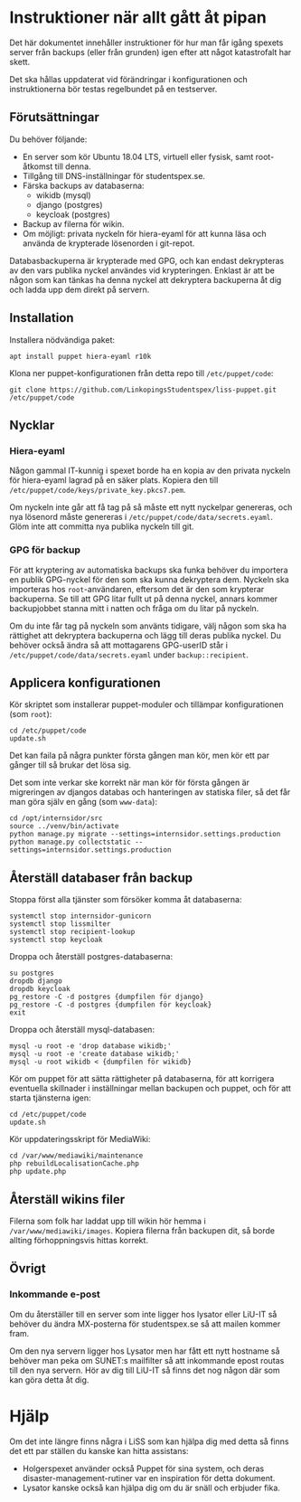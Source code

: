# Instruktioner när allt gått åt pipan

Det här dokumentet innehåller instruktioner för hur man får igång spexets server från backups (eller från grunden) igen efter att något katastrofalt har skett.

Det ska hållas uppdaterat vid förändringar i konfigurationen och instruktionerna bör testas regelbundet på en testserver.

## Förutsättningar
Du behöver följande:
  * En server som kör Ubuntu 18.04 LTS, virtuell eller fysisk, samt root-åtkomst till denna.
  * Tillgång till DNS-inställningar för studentspex.se.
  * Färska backups av databaserna:
    * wikidb (mysql)
    * django (postgres)
    * keycloak (postgres)
  * Backup av filerna för wikin.
  * Om möjligt: privata nyckeln för hiera-eyaml för att kunna läsa och använda de krypterade lösenorden i git-repot.

Databasbackuperna är krypterade med GPG, och kan endast dekrypteras av den vars publika nyckel användes vid krypteringen.
Enklast är att be någon som kan tänkas ha denna nyckel att dekryptera backuperna åt dig och ladda upp dem direkt på servern.

## Installation

Installera nödvändiga paket:
```
apt install puppet hiera-eyaml r10k
```

Klona ner puppet-konfigurationen från detta repo till `/etc/puppet/code`:
```
git clone https://github.com/LinkopingsStudentspex/liss-puppet.git /etc/puppet/code
```

## Nycklar
### Hiera-eyaml
Någon gammal IT-kunnig i spexet borde ha en kopia av den privata nyckeln för hiera-eyaml lagrad på en säker plats. Kopiera den till `/etc/puppet/code/keys/private_key.pkcs7.pem`. 

Om nyckeln inte går att få tag på så måste ett nytt nyckelpar genereras, och nya lösenord måste genereras i `/etc/puppet/code/data/secrets.eyaml`. Glöm inte att committa nya publika nyckeln till git.

### GPG för backup
För att kryptering av automatiska backups ska funka behöver du importera en publik GPG-nyckel för den som ska kunna dekryptera dem.
Nyckeln ska importeras hos `root`-användaren, eftersom det är den som krypterar backuperna. Se till att GPG litar fullt ut på denna nyckel, annars kommer backupjobbet stanna mitt i natten och fråga om du litar på nyckeln.

Om du inte får tag på nyckeln som använts tidigare, välj någon som ska ha rättighet att dekryptera backuperna och lägg till deras publika nyckel. Du behöver också ändra så att mottagarens GPG-userID står i `/etc/puppet/code/data/secrets.eyaml` under `backup::recipient`. 

## Applicera konfigurationen

Kör skriptet som installerar puppet-moduler och tillämpar konfigurationen (som `root`):
```
cd /etc/puppet/code
update.sh
```

Det kan faila på några punkter första gången man kör, men kör ett par gånger till så brukar det lösa sig.

Det som inte verkar ske korrekt när man kör för första gången är migreringen av djangos databas och hanteringen av statiska filer, så det får man göra själv en gång (som `www-data`):
```
cd /opt/internsidor/src
source ../venv/bin/activate
python manage.py migrate --settings=internsidor.settings.production
python manage.py collectstatic --settings=internsidor.settings.production
```

## Återställ databaser från backup
Stoppa först alla tjänster som försöker komma åt databaserna:
```
systemctl stop internsidor-gunicorn
systemctl stop lissmilter
systemctl stop recipient-lookup
systemctl stop keycloak
```

Droppa och återställ postgres-databaserna:
```
su postgres
dropdb django
dropdb keycloak
pg_restore -C -d postgres {dumpfilen för django}
pg_restore -C -d postgres {dumpfilen för keycloak}
exit
```

Droppa och återställ mysql-databasen:
```
mysql -u root -e 'drop database wikidb;'
mysql -u root -e 'create database wikidb;'
mysql -u root wikidb < {dumpfilen för wikidb}
```

Kör om puppet för att sätta rättigheter på databaserna, för att korrigera eventuella skillnader i inställningar mellan backupen och puppet, och för att starta tjänsterna igen:
```
cd /etc/puppet/code
update.sh
```

Kör uppdateringsskript för MediaWiki:
```
cd /var/www/mediawiki/maintenance
php rebuildLocalisationCache.php
php update.php
```

## Återställ wikins filer
Filerna som folk har laddat upp till wikin hör hemma i `/var/www/mediawiki/images`. Kopiera filerna från backupen dit, så borde allting förhoppningsvis hittas korrekt.

## Övrigt

### Inkommande e-post
Om du återställer till en server som inte ligger hos lysator eller LiU-IT så behöver du ändra MX-posterna för studentspex.se så att mailen kommer fram.

Om den nya servern ligger hos Lysator men har fått ett nytt hostname så behöver man peka om SUNET:s mailfilter så att inkommande epost routas till den nya servern. Hör av dig till LiU-IT så finns det nog någon där som kan göra detta åt dig.

# Hjälp
Om det inte längre finns några i LiSS som kan hjälpa dig med detta så finns det ett par ställen du kanske kan hitta assistans:
  * Holgerspexet använder också Puppet för sina system, och deras disaster-management-rutiner var en inspiration för detta dokument.
  * Lysator kanske också kan hjälpa dig om du är snäll och erbjuder fika.